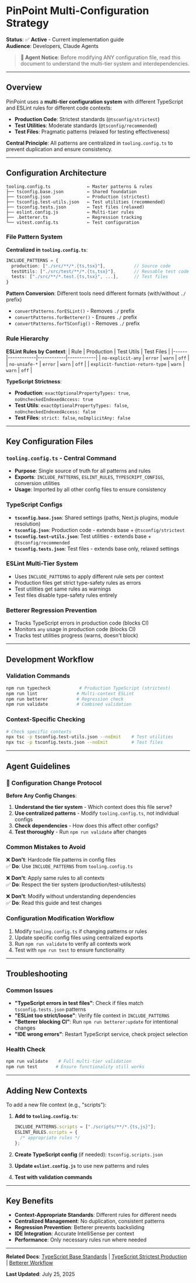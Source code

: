 # PinPoint Multi-Configuration Strategy

**Status**: ✅ **Active** - Current implementation guide  
**Audience**: Developers, Claude Agents

> **🤖 Agent Notice**: Before modifying ANY configuration file, read this document to understand the multi-tier system and interdependencies.

---

## Overview

PinPoint uses a **multi-tier configuration system** with different TypeScript and ESLint rules for different code contexts:

- **Production Code**: Strictest standards (`@tsconfig/strictest`)
- **Test Utilities**: Moderate standards (`@tsconfig/recommended`)
- **Test Files**: Pragmatic patterns (relaxed for testing effectiveness)

**Central Principle**: All patterns are centralized in `tooling.config.ts` to prevent duplication and ensure consistency.

---

## Configuration Architecture

```
tooling.config.ts              ← Master patterns & rules
├── tsconfig.base.json         ← Shared foundation
├── tsconfig.json              ← Production (strictest)
├── tsconfig.test-utils.json   ← Test utilities (recommended)
├── tsconfig.tests.json        ← Test files (relaxed)
├── eslint.config.js           ← Multi-tier rules
├── .betterer.ts               ← Regression tracking
└── vitest.config.ts           ← Test configuration
```

### File Pattern System

**Centralized in `tooling.config.ts`**:

```typescript
INCLUDE_PATTERNS = {
  production: ["./src/**/*.{ts,tsx}"],           // Source code
  testUtils: ["./src/test/**/*.{ts,tsx}"],       // Reusable test code
  tests: ["./src/**/*.test.{ts,tsx}", ...],      // Test files
}
```

**Pattern Conversion**: Different tools need different formats (with/without `./` prefix)

- `convertPatterns.forESLint()` - Removes `./` prefix
- `convertPatterns.forBetterer()` - Ensures `./` prefix
- `convertPatterns.forTSConfig()` - Removes `./` prefix

### Rule Hierarchy

**ESLint Rules by Context**:
| Rule | Production | Test Utils | Test Files |
|------|------------|------------|------------|
| `no-explicit-any` | `error` | `warn` | `off` |
| `no-unsafe-*` | `error` | `warn` | `off` |
| `explicit-function-return-type` | `warn` | `warn` | `off` |

**TypeScript Strictness**:

- **Production**: `exactOptionalPropertyTypes: true`, `noUncheckedIndexedAccess: true`
- **Test Utils**: `exactOptionalPropertyTypes: false`, `noUncheckedIndexedAccess: false`
- **Test Files**: `strict: false`, `noImplicitAny: false`

---

## Key Configuration Files

### `tooling.config.ts` - Central Command

- **Purpose**: Single source of truth for all patterns and rules
- **Exports**: `INCLUDE_PATTERNS`, `ESLINT_RULES`, `TYPESCRIPT_CONFIGS`, conversion utilities
- **Usage**: Imported by all other config files to ensure consistency

### TypeScript Configs

- **`tsconfig.base.json`**: Shared settings (paths, Next.js plugins, module resolution)
- **`tsconfig.json`**: Production code - extends base + `@tsconfig/strictest`
- **`tsconfig.test-utils.json`**: Test utilities - extends base + `@tsconfig/recommended`
- **`tsconfig.tests.json`**: Test files - extends base only, relaxed settings

### ESLint Multi-Tier System

- Uses `INCLUDE_PATTERNS` to apply different rule sets per context
- Production files get strict type-safety rules as errors
- Test utilities get same rules as warnings
- Test files disable type-safety rules entirely

### Betterer Regression Prevention

- Tracks TypeScript errors in production code (blocks CI)
- Monitors `any` usage in production code (blocks CI)
- Tracks test utilities progress (warns, doesn't block)

---

## Development Workflow

### Validation Commands

```bash
npm run typecheck           # Production TypeScript (strictest)
npm run lint               # Multi-context ESLint
npm run betterer           # Regression check
npm run validate           # Combined validation
```

### Context-Specific Checking

```bash
# Check specific contexts
npx tsc -p tsconfig.test-utils.json --noEmit    # Test utilities
npx tsc -p tsconfig.tests.json --noEmit         # Test files
```

---

## Agent Guidelines

### 🤖 Configuration Change Protocol

**Before Any Config Changes**:

1. **Understand the tier system** - Which context does this file serve?
2. **Use centralized patterns** - Modify `tooling.config.ts`, not individual configs
3. **Check dependencies** - How does this affect other configs?
4. **Test thoroughly** - Run `npm run validate` after changes

### Common Mistakes to Avoid

❌ **Don't**: Hardcode file patterns in config files  
✅ **Do**: Use `INCLUDE_PATTERNS` from `tooling.config.ts`

❌ **Don't**: Apply same rules to all contexts  
✅ **Do**: Respect the tier system (production/test-utils/tests)

❌ **Don't**: Modify without understanding dependencies  
✅ **Do**: Read this guide and test changes

### Configuration Modification Workflow

1. Modify `tooling.config.ts` if changing patterns or rules
2. Update specific config files using centralized exports
3. Run `npm run validate` to verify all contexts work
4. Test with `npm run test` to ensure functionality

---

## Troubleshooting

### Common Issues

- **"TypeScript errors in test files"**: Check if files match `tsconfig.tests.json` patterns
- **"ESLint too strict/loose"**: Verify file context in `INCLUDE_PATTERNS`
- **"Betterer blocking CI"**: Run `npm run betterer:update` for intentional changes
- **"IDE wrong errors"**: Restart TypeScript service, check project selection

### Health Check

```bash
npm run validate    # Full multi-tier validation
npm run test       # Ensure functionality still works
```

---

## Adding New Contexts

To add a new file context (e.g., "scripts"):

1. **Add to `tooling.config.ts`**:

   ```typescript
   INCLUDE_PATTERNS.scripts = ["./scripts/**/*.{ts,js}"];
   ESLINT_RULES.scripts = {
     /* appropriate rules */
   };
   ```

2. **Create TypeScript config** (if needed): `tsconfig.scripts.json`

3. **Update `eslint.config.js`** to use new patterns and rules

4. **Test with validation commands**

---

## Key Benefits

- **Context-Appropriate Standards**: Different rules for different needs
- **Centralized Management**: No duplication, consistent patterns
- **Regression Prevention**: Betterer prevents backsliding
- **IDE Integration**: Accurate IntelliSense per context
- **Performance**: Only necessary rules run where needed

---

**Related Docs**: [TypeScript Base Standards](../developer-guides/typescript-base-standards.md) | [TypeScript Strictest Production](../developer-guides/typescript-strictest-production.md) | [Betterer Workflow](../developer-guides/betterer-workflow.md)

**Last Updated**: July 25, 2025
